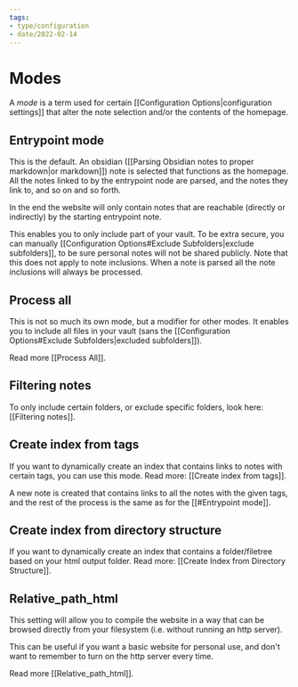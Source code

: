```yaml
---
tags:
- type/configuration
- date/2022-02-14
---
```


# Modes
A *mode* is a term used for certain [[Configuration Options|configuration settings]] that alter the note selection and/or the contents of the homepage.

## Entrypoint mode
This is the default. An obsidian ([[Parsing Obsidian notes to proper markdown|or markdown]]) note is selected that functions as the homepage. All the notes linked to by the entrypoint node are parsed, and the notes they link to, and so on and so forth.

In the end the website will only contain notes that are reachable (directly or indirectly) by the starting entrypoint note.

This enables you to only include part of your vault. To be extra secure, you can manually [[Configuration Options#Exclude Subfolders|exclude subfolders]], to be sure personal notes will not be shared publicly. Note that this does not apply to note inclusions. When a note is parsed all the note inclusions will always be processed.

## Process all
This is not so much its own mode, but a modifier for other modes. It enables you to include all files in your vault (sans the [[Configuration Options#Exclude Subfolders|excluded subfolders]]). 

Read more [[Process All]].

## Filtering notes
To only include certain folders, or exclude specific folders, look here: [[Filtering notes]].

## Create index from tags
If you want to dynamically create an index that contains links to notes with certain tags, you can use this mode. Read more: [[Create index from tags]].

A new note is created that contains links to all the notes with the given tags, and the rest of the process is the same as for the [[#Entrypoint mode]].

## Create index from directory structure
If you want to dynamically create an index that contains a folder/filetree based on your html output folder. Read more: [[Create Index from Directory Structure]].

## Relative_path_html
This setting will allow you to compile the website in a way that can be browsed directly from your filesystem (i.e. without running an http server).

This can be useful if you want a basic website for personal use, and don't want to remember to turn on the http server every time.

Read more [[Relative_path_html]].


